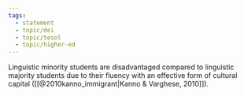 ```yaml
---
tags:
  - statement
  - topic/dei
  - topic/tesol
  - topic/higher-ed
---
```


Linguistic minority students are disadvantaged compared to linguistic majority students due to their fluency with an effective form of cultural capital ([[@2010kanno_immigrant|Kanno & Varghese, 2010]]).